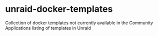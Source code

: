 # unraid-docker-templates
Collection of docker templates not currently available in the Community Applications listing of templates in Unraid
